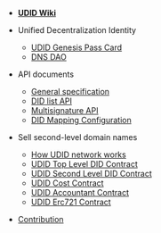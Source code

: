 - [**UDID Wiki**](/)

- Unified Decentralization Identity

  - [UDID Genesis Pass Card](zh-tw/about-udid.md)
  - [DNS DAO](zh-tw/about-udid.md)

- API documents

  - [General specification](zh-tw/api-specification.md)
  - [DID list API](zh-tw/api-did-list.md)
  - [Multisignature API](zh-tw/api-multisignature.md)
  - [DID Mapping Configuration](zh-tw/app-udid-mapping-zh-tw.md)

- Sell second-level domain names

  - [How UDID network works](zh-tw/how-udid-network-works.md)
  - [UDID Top Level DID Contract](zh-tw/top-level-did.md)
  - [UDID Second Level DID Contract](zh-tw/second-level-did.md)
  - [UDID Cost Contract](zh-tw/cost.md)
  - [UDID Accountant Contract](zh-tw/accountant.md)  
  - [UDID Erc721 Contract](zh-tw/erc721.md)

- [Contribution](zh-tw/contribution.md)
